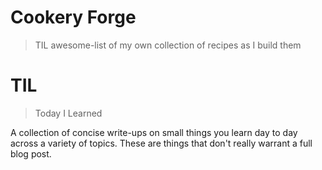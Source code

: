 # Cookery Forge

> TIL awesome-list of my own collection of recipes as I build them



# TIL

> Today I Learned

A collection of concise write-ups on small things you learn day to day across a
variety of topics. These are things that don't really
warrant a full blog post.
